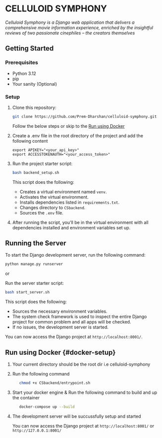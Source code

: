 # CELLULOID SYMPHONY

_Celluloid Symphony is a Django web application that delivers a comprehensive movie information experience, enriched by the insightful reviews of two passionate cinephiles – the creators themselves_

## Getting Started

### Prerequisites

- Python 3.12
- pip
- Your sanity (Optional)

### Setup

1. Clone this repository:

   ```bash
   git clone https://github.com/Prem-Dharshan/celluloid-symphony.git
   ```

   Follow the below steps or skip to the [Run using Docker](#docker-setup)

2. Create a .env file in the root directory of the project and add the following content

   ```dotenv
   export APIKEY="<your_api_key>"
   export ACCESSTOKENAUTH="<your_access_token>"
   ```

3. Run the project starter script:

   ```bash
   bash backend_setup.sh
   ```

   This script does the following:

   - Creates a virtual environment named `venv`.
   - Activates the virtual environment.
   - Installs dependencies listed in `requirements.txt`.
   - Changes directory to `CSbackend`.
   - Sources the `.env` file.

4. After running the script, you'll be in the virtual environment with all dependencies installed and environment variables set up.

## Running the Server

To start the Django development server, run the following command:

```bash
python manage.py runserver
```

or

Run the server starter script:

```bash
bash start_server.sh
```

This script does the following:

- Sources the necessary environment variables.
- The system check framework is used to inspect the entire Django project for common problem and all apps will be checked.
- If no issues, the development server is started.

You can now access the Django project at `http://localhost:8001/`.

## Run using Docker {#docker-setup}

1. Your current directory should be the root dir i.e celluloid-symphony

2. Run the following command
   ```bash
      chmod +x CSbackend/entrypoint.sh
   ```
3. Start your docker engine & Run the following command to build and up the container
   ```bash
      docker-compose up --build
   ```
4. The development server will be succussfully setup and started

   You can now access the Django project at `http://localhost:8001/` or `http://127.0.0.1:8001/`
